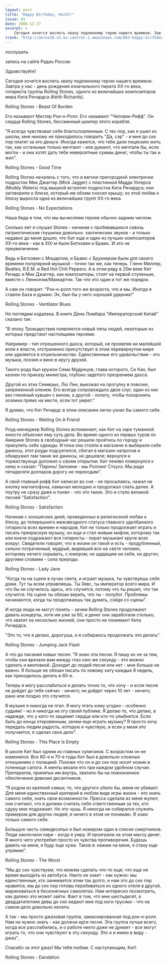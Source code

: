 ```yaml
---
layout: post
title: "Happy Birthday, Keith!"
issue: 83
date: 2006-12-17
excerpt: >
    Сегодня хочется воспеть хвалу подлинному герою нашего времени. Завтра у нас - день рождения изначального пирата XX-го века, гитариста группы Rolling Stones, одного из величайших композиторов мира Кита Ричардса (Keith Richards).
track: "http://aerost8.s3.eu-central-1.amazonaws.com/083-happy-birthday-keith.mp3"
---
```


послушать

запись на сайте Радио России

Здравствуйте!

Сегодня хочется воспеть хвалу подлинному герою нашего времени. Завтра у нас - день рождения изначального пирата XX-го века, гитариста группы Rolling Stones, одного из величайших композиторов мира Кита Ричардса (Keith Richards).

Rolling Stones - Beast Of Burden

Его называют Мистер Рок-н-Ролл. Его называют "Человек-Рифф". Он сердце Rolling Stones, бессменный шкипер этого корабля.

"Я всегда чувствовал себя благословленным. С тех пор, как я ушел из школы, мне никому не приходилось говорить "Да, сэр" - и мне до сих пор платят за это деньги. Иногда кажется, что тебе дали лицензию жить так, как остальные только мечтают - или думают, что мечтали бы, если могли - и они хотят дать тебе невероятные суммы денег, чтобы ты так и жил".

Rolling Stones - Good Time

Rolling Stones начались с того, что в вагоне пригородной электрички подросток Мик Джаггер (Mick Jagger) с пластинкой Мадди Уотерса (Muddy Waters) под мышкой встретил подростка Кита Ричардса; они заговорили о блюзе, который им обоим сносил крышу; из этой любви к блюзу выросла одна из величайших групп ХХ-го века.

Rolling Stones - No Expectations

Наша беда в том, что мы вычисляем героев обычно задним числом.

Сколько лет я слушал Stones - начиная с пробивавшихся сквозь патриотические глушилки довольно  хаотических звуков - а только недавно до меня дошло, что Кит еще и один из лучших композиторов XX-го века - как в XIX-м были Бетховен и Брамс. И это не преувеличение.

Ведь и Бетховен с Моцартом, и Брамс с Брукнером были для своего времени популярной музыкой - точно так же, как теперь  Гленн Миллер, Beatles, R.E.M. и Red Hot Chili Peppers. А в этом ряду в 20м веке Кит Ричадс и Мик Джаггер, как композиторы, стоят на первой ступеньке, вместе с Ленноном/Маккартни. Так что это один и тот же порядок.

А сам он говорит: "Рок-н-ролл того же возраста, что и мы. Иногда я ставлю Баха и думаю: Эх, был бы у него хороший ударник!"

Rolling Stones - Ventilator Blues

Но поглядим издалека. В книге Дени Ломбара "Императорский Китай" сказано так:

"В эпоху Троецарствия появляется новый типы людей, некоторые из которых предстают настоящими героями.

Например - тип отрешенного даоса, который, не проявляя ни малейшей воли к власти, отстраненно присутствует в этом перевернутом мире или удаляется в отшельничество. Единственные его удовольствия - это музыка, поэзия и вино в кругу друзей.

Такого рода был кружок Семи Мудрецов, глава которого, Си Кан, был казнен по приказу министра, глубоко задетого презрением даоса.

Другой из этих Семерых, Лю Лин, выезжал на прогулку в повозке, запряженной оленем. Его всегда сопровождало двое слуг, один из них вез глиняный кувшин с вином, а другой - лопату, чтобы похоронить хозяина прямо на месте, если тот умрет."

Я думаю, что Кит Ричардс в этом описании легко узнал бы самого себя.

Rolling Stones - Waiting On A Friend

Роуд-менеджер Rolling Stones вспоминает, как Кит на заре туманной юности объяснил ему суть дела. Во время одного из первых туров по Америке Stones в свободный час решили пройтись по городу и прикупить себе одежды. И пока они стояли в магазине и выбирали себе джинсы, этот роуди подсуетился, сбегал в магазин напротив и обнаружил там такие же джинсы, но дешевле; вернулся и торжествующе доложил о своем открытии. Кит лениво повернулся к нему и сказал: "Парень! Запомни - мы Роллинг Стоунз. Мы ради пятидесяти долларов дорогу не переходим".

А свой главный рифф Кит написал во сне - не просыпаясь, нажал на кнопку магнитофона, намычал мелодию и продолжал спать далее. А поутру не сразу даже и понял - что это такое. Это и стало великой песней "Satisfaction".

Rolling Stones - Satisfaction

Начиная с юношеских дней, проведенных в религиозной любви к блюзу, до теперешнего межзвездного статуса главного удолбанного гитариста всех времен и народов, Кит не только продолжает играть и писать прекрасную музыку, он еще и стал живым мифом, которому так или иначе подражают все гитаристы - пират-музыкант круче всех вокруг. Свидетели говорят, что в жизни он такой и есть - продубленный, сильно потраченный, мудрый, видевший все на свете человек, которому нечего скрывать, с юмором, не щадящим ни себя, ни других; другими словами - сила природы.

Rolling Stones - Lady Jane

"Когда ты на сцене в лучах света, и играет музыка, ты чувствуешь себя дома. Тут ты всем управляешь. Ты Зевс, ты император всего мира. И что бы ни случилось здесь, это случится, потому что ты решил, что так случится. На сцене ты обязан верить, что ты - полубог. Проблемы начинаются, когда ты продолжаешь так думать, сойдя со сцены".

И когда люди не могут понять - зачем Rolling Stones продолжают давать концерты, хотя им уже за 60, и денег они заработали столько, что хватит на несколько жизней, они просто не понимают Кита Ричардса.

"Это то, что я делаю, дорогуша, и я собираюсь продолжать это делать".

Rolling Stones - Jumping Jack Flash

А что до писания новых песен: "Я знаю эти песни. Я пишу их не за тем, чтобы они врезали вам между глаз сию же секунду - это можно сделать и винтовкой. Доходит до людей песня или нет - мне больше не важно. Я больше не обязан писать по новому хиту каждые 8 недель, как приходилось делать в 60-е.

Теперь я могу расслабиться и делать точно то, что хочу - и если песня не дойдет до тебя сейчас - ничего; не дойдет через 10 лет - ничего; рано или поздно это случится.

В музыке я никогда не лгал. Я могу лгать кому угодно - особенно судьям! - но я никогда не лгу своей публике. Я делаю то, что делаю, в надежде, что у кого-то защемит сердце или кто-то улыбнется. Если быть до конца откровенным, зачем еще играть музыку? Я просто хочу передать людям радость, которую я чувствую, и если у меня это получается, я сделал свое дело".

Rolling Stones - This Place Is Empty

В школе Кит был одним из главных хулиганов. С возрастом он не изменился. Все 60-е и 70-е годы Кит был в довольно сложных отношениях с полицией. Похоже что он и до сих пор носит ножик в голенище сапога. А менты вязали его при каждом удобном случае. Препаратов, принятых им внутрь, хватило бы на пожизненное обеспечение дивизии десантников.

"Я родом из крепкой семьи; то, что другого убило бы, меня не убивает. Для меня единственный критерий в любом виде игры жизни - это знать самого себя, знать свои возможности. Пресса сделала из меня жупел; они считают, что я должен считать себя ответственным за тех, кто сдуру мне подражает. Но это чушь. Я никогда не собирался служить примером для других людей; я ничего в этом не понимаю. Я знаю только самого себя.

Большую часть семидесятых я был номером один в списке смертников. Люди заключали пари - когда я умру. И проиграли на этом массу денег. Я много чего употребил просто из чувства противоречия. Будешь давить на меня, я буду еще хуже. Таков я: нажми на меня, я стану еще упрямее".

Rolling Stones - The Worst

"Мы до сих чувствуем, что можем сделать что-то еще; что еще не время выходить из автобуса. Никто не знает - как нужно: мы единственные, кто занимается этим так долго; и нам это до сих пор нравится, мы до сих пор готовы перебиваться из одного отеля в другой, мариноваться в бесконечных самолетах. Нам интересно посмотреть, как далеко это может зайти. Факт в том, что мне шестьдесят, а двадцатилетние девы до сих кидают мне под ноги трусики - что на самом дело довольно нелепо.

А так - мы просто джазовая группа, замаскированная под рок-н-ролл. Нам не нужно знать - как должна идти песня. Эта группа лучше всего, когда все расслабились, и о работе никто даже не думает - все могут играть то, что они чувствуют в эту секунду. Это я и имею в виду - джаз".

Спасибо за этот джаз! Мы тебя любим. С наступающим, Кит!

Rolling Stones - Dandelion
